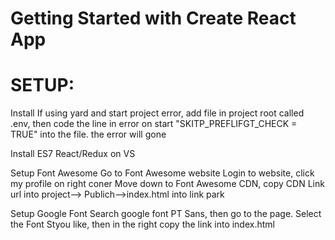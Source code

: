 # Getting Started with Create React App
# SETUP:
Install
If using yard and start project error, add file in project root called .env, then code the line in error on start "SKITP_PREFLIFGT_CHECK = TRUE" into the file. the error will gone

Install ES7 React/Redux on VS

Setup Font Awesome
Go to Font Awesome website
Login to website, click my profile on right coner 
Move down to Font Awesome CDN, copy CDN Link url into project--> Publich-->index.html into link park

Setup Google Font 
Search google font PT Sans, then go to the page.
Select the Font Styou like, then in the right copy the link into index.html 


<link href="https://fonts.googleapis.com/css2?family=PT+Sans:wght@700&display=swap" rel="stylesheet">

 